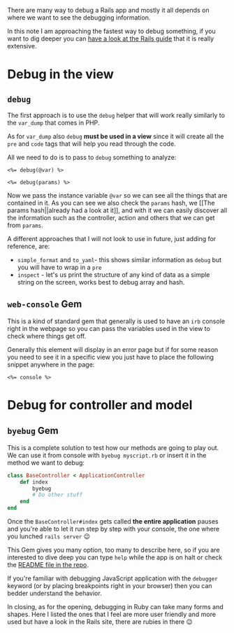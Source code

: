 There are many way to debug a Rails app and mostly it all depends on where we want to see the debugging information.

In this note I am approaching the fastest way to debug something, if you want to dig deeper you can [have a look at the Rails guide](https://guides.rubyonrails.org/v2.3/debugging_rails_applications.html) that it is really extensive.

# Debug in the view
## `debug`
The first approach is to use the `debug` helper that will work really similarly to the `var_dump` that comes in PHP.

As for `var_dump` also `debug` **must be used in a view** since it will create all the `pre` and `code` tags that will help you read through the code.

All we need to do is to pass to `debug` something to analyze:
```erb
<%= debug(@var) %>

<%= debug(params) %>
```
Now we pass the instance variable `@var` so we can see all the things that are contained in it. As you can see we also check the `params` hash, we [[The params hash||already had a look at it]], and with it we can easily discover all the information such as the controller, action and others that we can get from `params`.

A different approaches that I will not look to use in future, just adding for reference, are:
* `simple_format` and `to_yaml`- this shows similar information as `debug` but you will have to wrap in a `pre`
* `inspect` - let's us print the structure of any kind of data as a simple string on the screen, works best to debug array and hash.

## `web-console` Gem
This is a kind of standard gem that generally is used to have an `irb` console right in the webpage so you can pass the variables used in the view to check where things get off.

Generally this element will display in an error page but if for some reason you need to see it in a specific view you just have to place the following snippet anywhere in the page:
```erb
<%= console %>
```
# Debug for controller and model
## `byebug` Gem
This is a complete solution to test how our methods are going to play out. We can use it from console with `byebug myscript.rb` or insert it in the method we want to debug:
```ruby
class BaseController < ApplicationController
	def index
		byebug
		# Do other stuff
	end
end
```
Once the `BaseController#index` gets called **the entire application** pauses and you're able to let it run step by step with your console, the one where you lunched `rails server` 😉

This Gem gives you many option, too many to describe here, so if you are interested to dive deep you can type `help` while the app is on halt or check the [README file in the repo](https://github.com/deivid-rodriguez/byebug#byebugs-commands).

If you're familiar with debugging JavaScript application with the `debugger` keyword (or by placing breakpoints right in your browser) then you can bedder understand the behavior.

In closing, as for the opening, debugging in Ruby can take many forms and shapes. Here I listed the ones that I feel are more user friendly and more used but have a look in the Rails site, there are rubies in there 😉